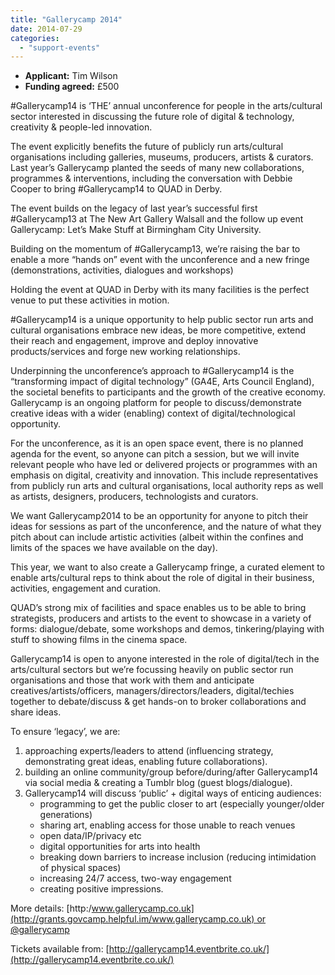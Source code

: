 ```yaml
---
title: "Gallerycamp 2014"
date: 2014-07-29
categories: 
  - "support-events"
---
```


- **Applicant:** Tim Wilson
- **Funding agreed:** £500

#Gallerycamp14 is ‘THE’ annual unconference for people in the arts/cultural sector interested in discussing the future role of digital & technology, creativity & people-led innovation.

The event explicitly benefits the future of publicly run arts/cultural organisations including galleries, museums, producers, artists & curators. Last year’s Gallerycamp planted the seeds of many new collaborations, programmes & interventions, including the conversation with Debbie Cooper to bring #Gallerycamp14 to QUAD in Derby.

The event builds on the legacy of last year’s successful first #Gallerycamp13 at The New Art Gallery Walsall and the follow up event Gallerycamp: Let’s Make Stuff at Birmingham City University.

Building on the momentum of #Gallerycamp13, we’re raising the bar to enable a more “hands on” event with the unconference and a new fringe (demonstrations, activities, dialogues and workshops)

Holding the event at QUAD in Derby with its many facilities is the perfect venue to put these activities in motion.

#Gallerycamp14 is a unique opportunity to help public sector run arts and cultural organisations embrace new ideas, be more competitive, extend their reach and engagement, improve and deploy innovative products/services and forge new working relationships.

Underpinning the unconference’s approach to #Gallerycamp14 is the “transforming impact of digital technology” (GA4E, Arts Council England), the societal benefits to participants and the growth of the creative economy. Gallerycamp is an ongoing platform for people to discuss/demonstrate creative ideas with a wider (enabling) context of digital/technological opportunity.

For the unconference, as it is an open space event, there is no planned agenda for the event, so anyone can pitch a session, but we will invite relevant people who have led or delivered projects or programmes with an emphasis on digital, creativity and innovation. This include representatives from publicly run arts and cultural organisations, local authority reps as well as artists, designers, producers, technologists and curators.

We want Gallerycamp2014 to be an opportunity for anyone to pitch their ideas for sessions as part of the unconference, and the nature of what they pitch about can include artistic activities (albeit within the confines and limits of the spaces we have available on the day).

This year, we want to also create a Gallerycamp fringe, a curated element to enable arts/cultural reps to think about the role of digital in their business, activities, engagement and curation.

QUAD’s strong mix of facilities and space enables us to be able to bring strategists, producers and artists to the event to showcase in a variety of forms: dialogue/debate, some workshops and demos, tinkering/playing with stuff to showing films in the cinema space.

Gallerycamp14 is open to anyone interested in the role of digital/tech in the arts/cultural sectors but we’re focussing heavily on public sector run organisations and those that work with them and anticipate creatives/artists/officers, managers/directors/leaders, digital/techies together to debate/discuss & get hands-on to broker collaborations and share ideas.

To ensure ‘legacy’, we are:

1. approaching experts/leaders to attend (influencing strategy, demonstrating great ideas, enabling future collaborations).
2. building an online community/group before/during/after Gallerycamp14 via social media & creating a Tumblr blog (guest blogs/dialogue).
3. Gallerycamp14 will discuss ‘public’ + digital ways of enticing audiences:
    - programming to get the public closer to art (especially younger/older generations)
    - sharing art, enabling access for those unable to reach venues
    - open data/IP/privacy etc
    - digital opportunities for arts into health
    - breaking down barriers to increase inclusion (reducing intimidation of physical spaces)
    - increasing 24/7 access, two-way engagement
    - creating positive impressions.

More details: [http:/www.gallerycamp.co.uk](http://grants.govcamp.helpful.im/www.gallerycamp.co.uk) or [@gallerycamp](http://twitter.com/gallerycamp)

Tickets available from: [http://gallerycamp14.eventbrite.co.uk/](http://gallerycamp14.eventbrite.co.uk/)

